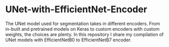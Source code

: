 # UNet-with-EfficientNet-Encoder
The UNet model used for segmentation takes in different encoders. From in-built and pretrained models on Keras to custom encoders with custom weights, the choices are plenty. In this repository I share my compilation of UNet models with EfficientNetB0 to EfficientNetB7 encoder.
